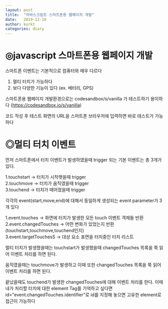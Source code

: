 ```yaml
---
layout: post
title:  "자바스크립트 스마트폰용 웹페이지 개발"
date:   2019-12-16
author: korkt
categories: diary
---
```

<h1> ◎javascript 스마트폰용 웹페이지 개발</h1>

스마트폰 이벤트는 기본적으로 컴퓨터와 매우 다르다

1. 멀티 터치가 가능하다
2. 보다 다양한 기능이 있다 (ex. 배터리, GPS)

스마트폰용 웹페이지 개발환경으로는 codesandbox/s/vanilla 가 테스트하기 용이하다 (<a href="https://codesandbox.io/s/vanilla">https://codesandbox.io/s/vanilla</a>)

코드 작성 후 테스트 화면의 URL을 스마트폰 브라우저에 입력하면 바로 테스트가 가능하다

<h1> ◎멀티 터치 이벤트 </h1>
먼저 스마트폰에서 터치 이벤트가 발생하였을때 trigger 되는 기본 이벤트는 총 3개가 있다.

1.touchstart -> 터치가 시작햇을때 trigger<br>
2.touchmove -> 터치가 움직였을때 trigger<br>
3.touchend -> 터치가 떼어졌을때 trigger<br>

각각의 event(start,move,end)에 대해서 동일하게 생성되는 event parameter가 3개 있다

1.event.touches     -> 화면에 터치가 발생한 모든 touch 이벤트 객체들 반환<br>
2.event.changedTouches -> 어떤 변화가 있었는지 반환 (touchstart,touchmove,touchend인지)<br>
3.event.targetTouchesS -> 대상 요소 표면을 터치중인 터치 리스트<br>

멀티 터치가 발생했을때는 touchstart가 발생했을때 changedTouches 목록을 쭉 읽어 이벤트 처리를 하면 된다.

움직였을때는 touchmove가 발생하고 이때 또한 changedTouches 목록을 쭉 읽어 이벤트 처리를 하면 된다.

끝났을때도 touchend가 발생한 changedTouches에 대해 이벤트 처리를 한다. 이때 내가 처리할 터치에 대한 element Tag를 기억하고 싶다면
id="event.changedTouches.identifier"로 id를 지정해 놓으면 고유한 element로 접근이 가능하다


